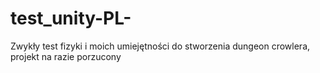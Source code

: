 # test_unity-PL-
Zwykły test fizyki i moich umiejętności do stworzenia dungeon crowlera, projekt na razie porzucony
